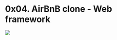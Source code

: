 # 0x04. AirBnB clone - Web framework
![](https://s3.amazonaws.com/intranet-projects-files/concepts/74/hbnb_step3.png)
